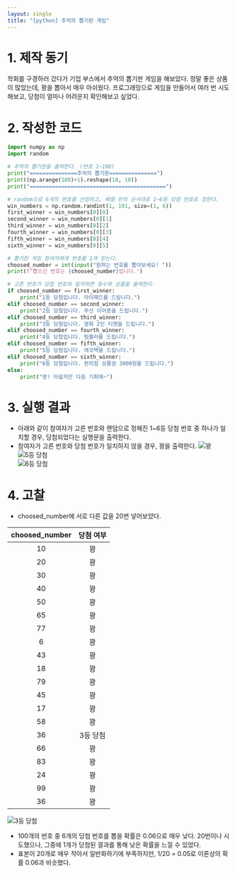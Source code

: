 ```yaml
---
layout: single
title: "[python] 추억의 뽑기판 게임"
---
```


# 1. 제작 동기   
학회를 구경하러 갔다가 기업 부스에서 추억의 뽑기판 게임을 해보았다. 정말 좋은 상품이 많았는데, 꽝을 뽑아서 매우 아쉬웠다. 프로그래밍으로 게임을 만들어서 여러 번 시도해보고, 당첨이 얼마나 어려운지 확인해보고 싶었다.   

# 2. 작성한 코드
```python
import numpy as np
import random

# 추억의 뽑기판을 출력한다. (번호 1~100)
print("===============추억의 뽑기판===============")
print((np.arange(100)+1).reshape(10, 10))
print("===========================================")

# random으로 6개의 번호를 선정하고, 배열 안의 순서대로 1~6등 당첨 번호로 정한다. 
win_numbers = np.random.randint(1, 101, size=(1, 6))
first_winner = win_numbers[0][0]
second_winner = win_numbers[0][1]
third_winner = win_numbers[0][2]
fourth_winner = win_numbers[0][3]
fifth_winner = win_numbers[0][4]
sixth_winner = win_numbers[0][5]

# 뽑기판 게임 참여자에게 번호를 1개 받는다.
choosed_number = int(input("원하는 번호를 뽑아보세요! "))
print(f"뽑으신 번호는 {choosed_number}입니다.")

# 고른 번호가 당첨 번호와 일치하면 등수와 상품을 출력한다.
if choosed_number == first_winner:
    print("1등 당첨입니다. 아이패드를 드립니다.")
elif choosed_number == second_winner:
    print("2등 당첨입니다. 무선 이어폰을 드립니다.")
elif choosed_number == third_winner:
    print("3등 당첨입니다. 영화 2인 티켓을 드립니다.")
elif choosed_number == fourth_winner:
    print("4등 당첨입니다. 텀블러를 드립니다.")
elif choosed_number == fifth_winner:
    print("5등 당첨입니다. 에코백을 드립니다.")
elif choosed_number == sixth_winner:
    print("6등 당첨입니다. 편의점 상품권 3000원을 드립니다.")
else:
    print("꽝! 아쉽지만 다음 기회에~")
```

# 3. 실행 결과
- 아래와 같이 참여자가 고른 번호와 랜덤으로 정해진 1~6등 당첨 번호 중 하나가 일치할 경우, 당첨되었다는 실행문을 출력한다.   
- 참여자가 고른 번호와 당첨 번호가 일치하지 않을 경우, 꽝을 출력한다.
![꽝](https://user-images.githubusercontent.com/101881124/208303888-9efe94fd-e48f-4f96-ba85-6026c0c73068.jpg)   
![5등 당첨](https://user-images.githubusercontent.com/101881124/208303897-20ff74fb-cb3f-4f51-81c8-62a7d9c69831.jpg)   
![6등 당첨](https://user-images.githubusercontent.com/101881124/208303900-48caa3f9-39e1-4050-bda1-99608f73558f.jpg)

# 4. 고찰
- choosed_number에 서로 다른 값을 20번 넣어보았다.   

|choosed_number|당첨 여부|
|:---:|:---:|
|10|꽝|
|20|꽝|
|30|꽝|
|40|꽝|
|50|꽝|
|65|꽝|
|77|꽝|
|6|꽝|
|43|꽝|
|18|꽝|
|79|꽝|
|45|꽝|
|17|꽝|
|58|꽝|
|36|3등 당첨|
|66|꽝|
|83|꽝|
|24|꽝|
|99|꽝|
|36|꽝|
![3등 당첨](https://user-images.githubusercontent.com/101881124/208304737-df457efe-ef9f-491d-87af-f5280af246e3.jpg)

- 100개의 번호 중 6개의 당첨 번호를 뽑을 확률은 0.06으로 매우 낮다. 20번이나 시도했으나, 그중에 1개가 당첨된 결과를 통해 낮은 확률을 느낄 수 있었다.   
- 표본이 20개로 매우 작아서 일반화하기에 부족하지만, 1/20 = 0.05로 이론상의 확률 0.06과 비슷했다.    
